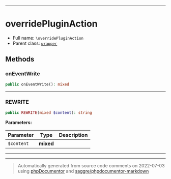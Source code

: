 ***

# overridePluginAction





* Full name: `\overridePluginAction`
* Parent class: [`wrapper`](./yxorP/inc/wrapper.md)




## Methods


### onEventWrite



```php
public onEventWrite(): mixed
```











***

### REWRITE



```php
public REWRITE(mixed $content): string
```








**Parameters:**

| Parameter | Type | Description |
|-----------|------|-------------|
| `$content` | **mixed** |  |




***


***
> Automatically generated from source code comments on 2022-07-03 using [phpDocumentor](http://www.phpdoc.org/) and [saggre/phpdocumentor-markdown](https://github.com/Saggre/phpDocumentor-markdown)
